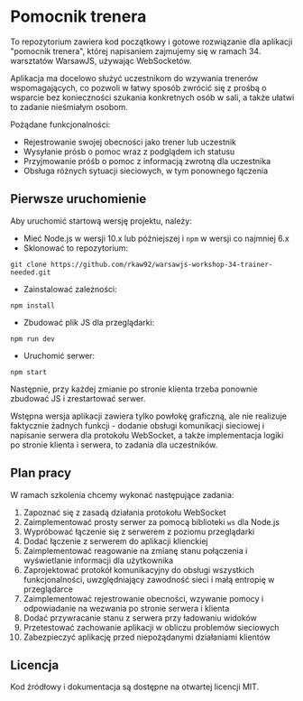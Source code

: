 # Pomocnik trenera
To repozytorium zawiera kod początkowy i gotowe rozwiązanie dla aplikacji
"pomocnik trenera", której napisaniem zajmujemy się w ramach 34. warsztatów
WarsawJS, używając WebSocketów.

Aplikacja ma docelowo służyć uczestnikom do wzywania trenerów wspomagających,
co pozwoli w łatwy sposób zwrócić się z prośbą o wsparcie bez konieczności
szukania konkretnych osób w sali, a także ułatwi to zadanie nieśmiałym osobom.

Pożądane funkcjonalności:
* Rejestrowanie swojej obecności jako trener lub uczestnik
* Wysyłanie prósb o pomoc wraz z podglądem ich statusu
* Przyjmowanie próśb o pomoc z informacją zwrotną dla uczestnika
* Obsługa różnych sytuacji sieciowych, w tym ponownego łączenia

## Pierwsze uruchomienie
Aby uruchomić startową wersję projektu, należy:
* Mieć Node.js w wersji 10.x lub późniejszej i `npm` w wersji co najmniej 6.x
* Sklonować to repozytorium:
```
git clone https://github.com/rkaw92/warsawjs-workshop-34-trainer-needed.git
```
* Zainstalować zależności:
```
npm install
```
* Zbudować plik JS dla przeglądarki:
```
npm run dev
```
* Uruchomić serwer:
```
npm start
```

Następnie, przy każdej zmianie po stronie klienta trzeba ponownie zbudować JS
i zrestartować serwer.

Wstępna wersja aplikacji zawiera tylko powłokę graficzną, ale nie realizuje
faktycznie żadnych funkcji - dodanie obsługi komunikacji sieciowej i napisanie
serwera dla protokołu WebSocket, a także implementacja logiki po stronie klienta
i serwera, to zadania dla uczestników.

## Plan pracy
W ramach szkolenia chcemy wykonać następujące zadania:
1. Zapoznać się z zasadą działania protokołu WebSocket
2. Zaimplementować prosty serwer za pomocą biblioteki `ws` dla Node.js
3. Wypróbować łączenie się z serwerem z poziomu przeglądarki
4. Dodać łączenie z serwerem do aplikacji klienckiej
5. Zaimplementować reagowanie na zmianę stanu połączenia i wyświetlanie
informacji dla użytkownika
6. Zaprojektować protokół komunikacyjny do obsługi wszystkich funkcjonalności,
uwzględniający zawodność sieci i małą entropię w przeglądarce
7. Zaimplementować rejestrowanie obecności, wzywanie pomocy i odpowiadanie
na wezwania po stronie serwera i klienta
8. Dodać przywracanie stanu z serwera przy ładowaniu widoków
9. Przetestować zachowanie aplikacji w obliczu problemów sieciowych
10. Zabezpieczyć aplikację przed niepożądanymi działaniami klientów

## Licencja
Kod źródłowy i dokumentacja są dostępne na otwartej licencji MIT.
